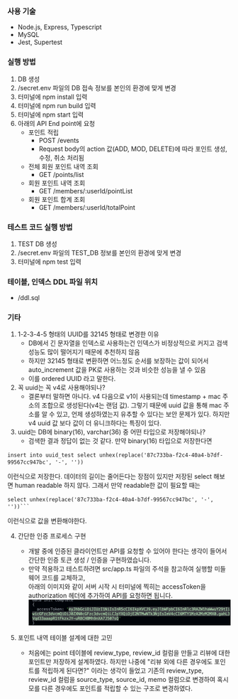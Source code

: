 ### 사용 기술
- Node.js, Express, Typescript
- MySQL
- Jest, Supertest

### 실행 방법
1. DB 생성
2. /secret.env 파일의 DB 접속 정보를 본인의 환경에 맞게 변경
3. 터미널에 npm install 입력
4. 터미널에 npm run build 입력
5. 터미널에 npm start 입력
6. 아래의 API End point에 요청
    - 포인트 적립
        - POST /events
        - Request body의 action 값(ADD, MOD, DELETE)에 따라 포인트 생성, 수정, 취소 처리됨
    - 전체 회원 포인트 내역 조회
        - GET /points/list
    - 회원 포인트 내역 조회
        - GET /members/:userId/pointList
    - 회원 포인트 합계 조회
        - GET /members/:userId/totalPoint
        
### 테스트 코드 실행 방법
1. TEST DB 생성
2. /secret.env 파일의 TEST_DB 정보를 본인의 환경에 맞게 변경
3. 터미널에 npm test 입력

### 테이블, 인덱스 DDL 파일 위치
- /ddl.sql

### 기타
1. 1-2-3-4-5 형태의 UUID를 32145  형태로 변경한 이유
    - DB에서 긴 문자열을 인덱스로 사용하는건 인덱스가 비정상적으로 커지고 검색 성능도 많이 떨어지기 때문에 추천하지 않음
    - 하지만 32145 형태로 변환하면 어느정도 순서를 보장하는 값이 되어서 auto_increment 값을 PK로 사용하는 것과 비슷한 성능을 낼 수 있음
    - 이를 ordered UUID 라고 말한다.
2. 꼭 uuid는 꼭 v4로 사용해야되나?
    - 결론부터 말하면 아니다. v4 다음으로 v1이 사용되는데 timestamp + mac 주소의 조합으로 생성된다(v4는 랜덤 값). 그렇기 때문에 uuid 값을 통해 mac 주소를 알 수 있고, 언제 생성하였는지 유추할 수 있다는 보안 문제가 있다. 하지만 v4 uuid 값 보다 값이 더 유니크하다는 특징이 있다.
3. uuid는 DB에 binary(16), varchar(36) 중 어떤 타입으로 저장해야되나?    
    - 검색한 결과 정답이 없는 것 같다. 만약 binary(16) 타입으로 저장한다면 
```
insert into uuid_test select unhex(replace('87c733ba-f2c4-40a4-b7df-99567cc947bc', '-', ''))
```
이런식으로 저장한다. 데이터의 길이는 줄어든다는 장점이 있지만 저장된 select 해보면 human readable 하지 않다. 그래서 만약 readable한 값이 필요할 때는 
```
select unhex(replace('87c733ba-f2c4-40a4-b7df-99567cc947bc', '-', ''))```
```
이런식으로 값을 변환해야한다.

    
4. 간단한 인증 프로세스 구현  
    - 개발 중에 인증된 클라이언트만 API를 요청할 수 있어야 한다는 생각이 들어서 간단한 인증 토큰 생성 / 인증을 구현하였습니다.  
    - 만약 적용하고 테스트하려면 src/app.ts 파일의 주석을 참고하여 실행할 미들웨어 코드를 교체하고,  
    아래의 이미지와 같이 서버 시작 시 터미널에 찍히는 accessToken을 authorization 헤더에 추가하여 API를 요청하면 됩니다.
    ![access_token](./img/readme_accesstoken.png)
    
5. 포인트 내역 테이블 설계에 대한 고민
    - 처음에는 point 테이블에 review_type, review_id 컬럼을 만들고 리뷰에 대한 포인트만 저장하게 설계하였다. 하지만 나중에 "리뷰 외에 다른 경우에도 포인트를 적립하게 된다면?" 이라는 생각이 들었고 기존의 review_type, review_id 컬럼을 source_type, source_id, memo 컬럼으로 변경하여 혹시 모를 다른 경우에도 포인트를 적립할 수 있는 구조로 변경하였다.
